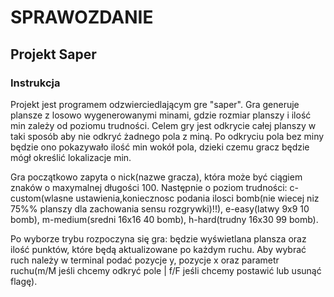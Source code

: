 # SPRAWOZDANIE
## Projekt Saper

### Instrukcja
Projekt jest programem odzwierciedlającym gre "saper". Gra generuje plansze z losowo wygenerowanymi minami, gdzie rozmiar planszy i ilość min zależy od poziomu trudności. Celem gry jest odkrycie całej planszy w taki sposób aby nie odkryć żadnego pola z miną. Po odkryciu pola bez miny będzie ono pokazywało ilość min wokół pola, dzieki czemu gracz będzie mógł określić lokalizacje min.

Gra początkowo zapyta o nick(nazwe gracza), która może być ciągiem znaków o maxymalnej długości 100. Następnie o poziom trudności: c-custom(wlasne ustawienia,koniecznosc podania ilosci bomb(nie wiecej niz 75%% planszy dla zachowania sensu rozgrywki)!!), e-easy(latwy 9x9 10 bomb), m-medium(sredni 16x16 40 bomb), h-hard(trudny 16x30 99 bomb).

Po wyborze trybu rozpoczyna się gra: będzie wyświetlana plansza oraz ilość punktów, które będą aktualizowane po każdym ruchu. Aby wybrać ruch należy w terminal podać pozycje y, pozycje x oraz parametr ruchu(m/M jeśli chcemy odkryć pole | f/F jeśli chcemy postawić lub usunąć flagę). 